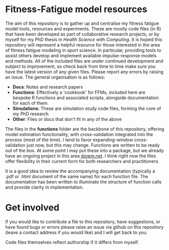 # Fitness-Fatigue model resources

The aim of this repository is to gather up and centralise my fitness fatigue model tools, resources and experiments. These are mostly code files (in R) that have been developed as part of collaborative research projects, or by myself for my PhD thesis in *Health Science with Computing*. It is hoped this repository will represent a helpful resource for those interested in the area of fitness fatigue modeling in sport science. In particular, providing tools to assist others develop and implement available impulse-response models and methods. All of the included files are under continued development and subject to improvement, so check back from time to time make sure you have the latest version of any given files. Please report any errors by raising an issue. The general organisation is as follows:

 - **Docs**: Notes and research papers
 - **Functions**: Effectively a 'cookbook' for FFMs, included here are bespoke R functions and associated scripts, alongside documentation for each of them.
 - **Simulations**: These are simulation study code files, forming the core of my PhD research
 - **Other**:  Files or docs that don't fit in any of the above

The files in the **functions** folder are the backbone of this repository, offering model estimation functionality, with cross-validation integrated into the process (most of the time). I tend to favor expanding-window cross-validation just now, but this may change. Functions are written to be ready out of the box. At some point I may put these into a package, but we already have an ongoing project in this area [dorem.net](dorem.net). I think right now the files offer flexibility in their current form for both researchers and practitioners. 

It is a good idea to review the accompanying documentation (typically a .pdf or .html document of the same name) for each function file. The documentation has been written to illuminate the structure of function calls and provide clarity in implementation.

# Get involved
If you would like to contribute a file to this repository, have suggestions, or have found bugs or errors please raise an issue via github on this repository (leave a contact address if you would like) and I will get back to you.

Code files themselves reflect authorship if it differs from myself.